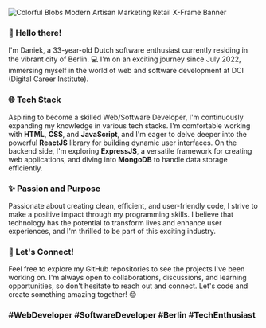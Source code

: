 ![Colorful Blobs Modern Artisan Marketing  Retail X-Frame Banner](https://github.com/daniekcodes/daniekcodes/assets/109151614/ccc2c931-c4ef-4b3f-a208-6dd9abab6bf4)

### 👋 Hello there!
I'm Daniek, a 33-year-old Dutch software enthusiast currently residing in the vibrant city of Berlin. 💻 I'm on an exciting journey since July 2022, immersing myself in the world of web and software development at DCI (Digital Career Institute).

### 🌐 Tech Stack
Aspiring to become a skilled Web/Software Developer, I'm continuously expanding my knowledge in various tech stacks. I'm comfortable working with **HTML**, **CSS**, and **JavaScript**, and I'm eager to delve deeper into the powerful **ReactJS** library for building dynamic user interfaces. On the backend side, I'm exploring **ExpressJS**, a versatile framework for creating web applications, and diving into **MongoDB** to handle data storage efficiently.

### ✨ Passion and Purpose
Passionate about creating clean, efficient, and user-friendly code, I strive to make a positive impact through my programming skills. I believe that technology has the potential to transform lives and enhance user experiences, and I'm thrilled to be part of this exciting industry.

### 🚀 Let's Connect!
Feel free to explore my GitHub repositories to see the projects I've been working on. I'm always open to collaborations, discussions, and learning opportunities, so don't hesitate to reach out and connect. Let's code and create something amazing together! 😊

### #WebDeveloper #SoftwareDeveloper #Berlin #TechEnthusiast
